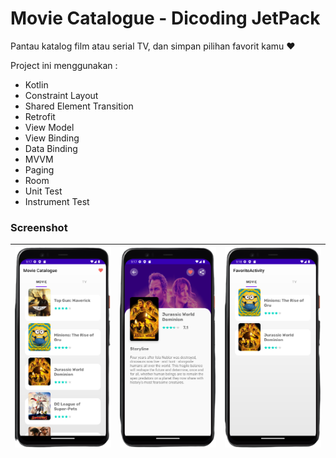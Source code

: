 # Movie Catalogue - Dicoding JetPack

Pantau katalog film atau serial TV, dan simpan pilihan favorit kamu ❤️

Project ini menggunakan :
- Kotlin
- Constraint Layout
- Shared Element Transition
- Retrofit
- View Model
- View Binding
- Data Binding
- MVVM
- Paging
- Room
- Unit Test
- Instrument Test

### Screenshot ###
| ![](https://github.com/AjiSetya/MovieCatalogueJetPack/blob/development/ssmovie.png) | ![](https://github.com/AjiSetya/MovieCatalogueJetPack/blob/development/ssdetailmovie.png) | ![](https://github.com/AjiSetya/MovieCatalogueJetPack/blob/development/ssfavorite.png) |
| :---: | :---: | :---: |
